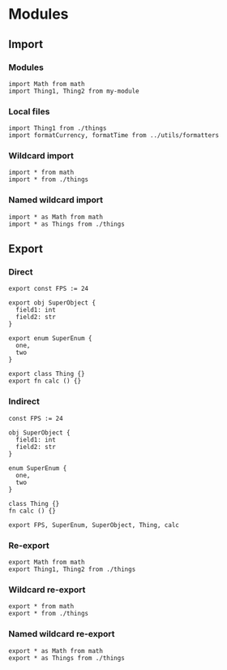# Modules

## Import

### Modules
```the
import Math from math
import Thing1, Thing2 from my-module
```

### Local files
```the
import Thing1 from ./things
import formatCurrency, formatTime from ../utils/formatters
```

### Wildcard import
```the
import * from math
import * from ./things
```

### Named wildcard import
```the
import * as Math from math
import * as Things from ./things
```

## Export

### Direct
```the
export const FPS := 24

export obj SuperObject {
  field1: int
  field2: str
}

export enum SuperEnum {
  one,
  two
}

export class Thing {}
export fn calc () {}
```

### Indirect
```the
const FPS := 24

obj SuperObject {
  field1: int
  field2: str
}

enum SuperEnum {
  one,
  two
}

class Thing {}
fn calc () {}

export FPS, SuperEnum, SuperObject, Thing, calc
```

### Re-export
```the
export Math from math
export Thing1, Thing2 from ./things
```

### Wildcard re-export
```the
export * from math
export * from ./things
```

### Named wildcard re-export
```the
export * as Math from math
export * as Things from ./things
```
